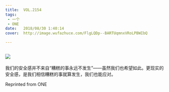 ```yaml
---
title:	VOL.2154
tags:
 - 一个
 - ONE
date:	2018/08/30 1:40:14
cover:	http://image.wufazhuce.com/FlgLQDp--BARTUqmnxVRoLPBWIbQ

---
```

![](http://image.wufazhuce.com/FlgLQDp--BARTUqmnxVRoLPBWIbQ)
---

我们的安全感并不来自“糟糕的事永远不发生”——虽然我们也希望如此。更现实的安全感，是我们相信糟糕的事就算发生，我们也能应对。
 
Reprinted from ONE
